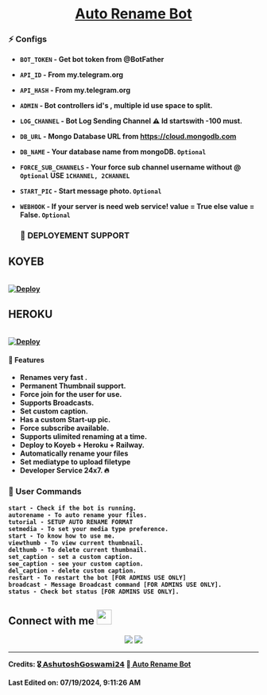 

<h1 align="center">
 <b><a href="https://t.me/AutoRenamePro_bot" target="/blank"> Auto Rename Bot </a></>

</h1>

<!--

![github card](https://github-readme-stats.vercel.app/api/pin/?username=AshutoshGoswami24&repo=Auto-Rename-Bot&theme=dark)

-->

### ⚡️ Configs 

* `BOT_TOKEN`  - Get bot token from @BotFather

* `API_ID` - From my.telegram.org

* `API_HASH` - From my.telegram.org

* `ADMIN` - Bot controllers id's , multiple id use space to split.

* `LOG_CHANNEL` - Bot Log Sending Channel ⚠️ Id startswith -100 must.

* `DB_URL`  - Mongo Database URL from https://cloud.mongodb.com

* `DB_NAME`  - Your database name from mongoDB. `Optional`

* `FORCE_SUB_CHANNELS` - Your force sub channel username without @ `Optional` USE `1CHANNEL, 2CHANNEL`

* `START_PIC` - Start message photo. `Optional`

* `WEBHOOK` - If your server is need web service! value = True else value = False. `Optional`

  ### 📶 DEPLOYEMENT SUPPORT


## KOYEB
<p>
<br>                 
<a target="/blank" href="https://app.koyeb.com/deploy?type=git&repository=github.com/AshutoshGoswami24/Auto-Rename-Bot&branch=main&name=ashu-rename-bot" >
  <img src="https://www.koyeb.com/static/images/deploy/button.svg" alt="Deploy">
</a>
</p>


## HEROKU
 <p>
<br>
<a href="https://heroku.com/deploy?template=https://github.com/AshutoshGoswami24/Auto-Rename-Bot">
  <img src="https://www.herokucdn.com/deploy/button.svg" alt="Deploy">
</a>
</p>








#### 🥰 Features
 - Renames very fast .
 - Permanent Thumbnail support.
 - Force join for the user for use.
 - Supports Broadcasts.
 - Set custom caption.
 - Has a custom Start-up pic.
 - Force subscribe available.
 - Supports ulimited renaming at a time.
 - Deploy to Koyeb + Heroku + Railway.
 - Automatically rename your files
 - Set mediatype to upload filetype
 - Developer Service 24x7. 🔥



### 🚦 User Commands
```
start - Check if the bot is running.
autorename - To auto rename your files.
tutorial - SETUP AUTO RENAME FORMAT 
setmedia - To set your media type preference.
start - To know how to use me.
viewthumb - To view current thumbnail.
delthumb - To delete current thumbnail.
set_caption - set a custom caption.
see_caption - see your custom caption.
del_caption - delete custom caption.
restart - To restart the bot [FOR ADMINS USE ONLY]
broadcast - Message Broadcast command [FOR ADMINS USE ONLY].
status - Check bot status [FOR ADMINS USE ONLY].
```


## Connect with me <img src="https://media.giphy.com/media/iY8CRBdQXODJSCERIr/giphy.gif" width="30px">
<p align="center">
<a href="https://t.me/AshutoshGoswami24"><img src="https://img.shields.io/badge/-Asʜᴜᴛᴏsʜ Gᴏsᴡᴀᴍɪ 𝟸𝟺 🇮🇳™%20%20-0077B5?style=flat&logo=Telegram&logoColor=white"/></a>
<a href="https://t.me/AshuSupport"><img src="https://img.shields.io/badge/-Ashu Support%20%20-0077B5?style=flat&logo=Telegram&logoColor=white"/></a>
</p>
 
-----
Credits: 🎖️<a href="https://github.com/AshutoshGoswami24"> 𝗔𝘀𝗵𝘂𝘁𝗼𝘀𝗵𝗚𝗼𝘀𝘄𝗮𝗺𝗶𝟮𝟰</a> 🤖<a href="https://t.me/AutoRenamePro_bot"> Auto Rename Bot</a>

Last Edited on: 07/19/2024, 9:11:26 AM


